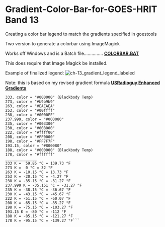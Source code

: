 # Gradient-Color-Bar-for-GOES-HRIT Band 13
Creating a color bar legend to match the gradients specified in goestools


Two version to generate a colorbar using ImageMagick   

Works off Windows and is a Batch file............... **[COLORBAR.BAT](https://github.com/creinemann/Gradient-Color-Bar-for-GOES-HRIT/blob/main/colorbar.bat)**



This does require that Image Magick be installed.

Example of finalized legend:
![ch-13_gradient_legend_labeled](https://user-images.githubusercontent.com/47005123/229373068-7aafdfae-ae9d-4393-9630-2458337aa389.png)


Note: this is based on my revised gradient formula **[USRadioguy Enhanced Gradients](https://usradioguy.com/custom-color-lookup-table/#gradients)**
```Longwave IR (Channels 13 Temps in units Kelvin, only for reference)
333, color = "#000000" (Blackbody Temp)
273, color = "#b9b9b9"
263, color = "#EAEAEA"
253, color = "#00ffff"
238, color = "#0000FF"
237.999, color = "#000080"
235, color = "#003300"
230, color = "#008000"
222, color = "#ffff00"
208, color = "#FF0000"
198, color = "#FF7F7F"
193.15, color = "#800080"
188, color = "#000000" (Blackbody Temp)
178, color = "#ffffff" 
______________
333 K =  59.85 °C = 139.73 °F
273 K =  0 °C = 32 °F
263 K = -10.15 °C = 13.73 °F
253 K = -20.15 °C = -4.27 °F
238 K = -35.15 °C = -31.27 °F
237.999 K = -35.151 °C = -31.27 °F
235 K = -38.15 °C = -36.67 °F
230 K = -43.15 °C = -45.67 °F
222 K = -51.15 °C = -60.07 °F
208 K = -65.15 °C = -85.27 °F
198 K = -75.15 °C = -103.27 °F
193.15 K = -80 °C = -112 °F
188 K = -85.15 °C = -121.27 °F
178 K = -95.15 °C = -139.27 °F```
